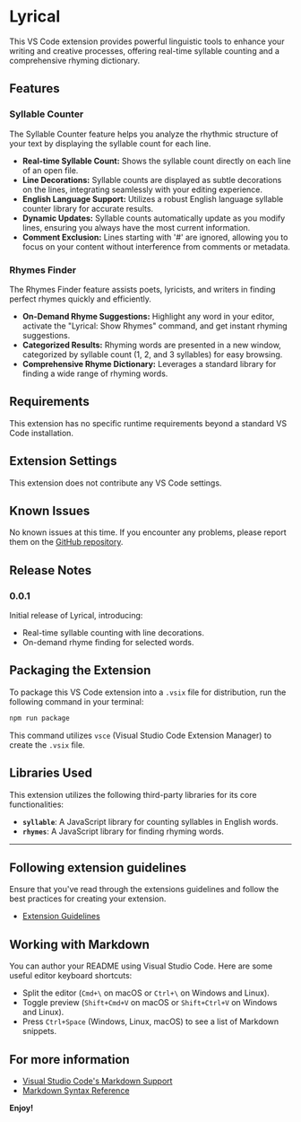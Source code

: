 # Lyrical

This VS Code extension provides powerful linguistic tools to enhance your writing and creative processes, offering real-time syllable counting and a comprehensive rhyming dictionary.

## Features

### Syllable Counter

The Syllable Counter feature helps you analyze the rhythmic structure of your text by displaying the syllable count for each line.

*   **Real-time Syllable Count:** Shows the syllable count directly on each line of an open file.
*   **Line Decorations:** Syllable counts are displayed as subtle decorations on the lines, integrating seamlessly with your editing experience.
*   **English Language Support:** Utilizes a robust English language syllable counter library for accurate results.
*   **Dynamic Updates:** Syllable counts automatically update as you modify lines, ensuring you always have the most current information.
*   **Comment Exclusion:** Lines starting with '#' are ignored, allowing you to focus on your content without interference from comments or metadata.

### Rhymes Finder

The Rhymes Finder feature assists poets, lyricists, and writers in finding perfect rhymes quickly and efficiently.

*   **On-Demand Rhyme Suggestions:** Highlight any word in your editor, activate the "Lyrical: Show Rhymes" command, and get instant rhyming suggestions.
*   **Categorized Results:** Rhyming words are presented in a new window, categorized by syllable count (1, 2, and 3 syllables) for easy browsing.
*   **Comprehensive Rhyme Dictionary:** Leverages a standard library for finding a wide range of rhyming words.

## Requirements

This extension has no specific runtime requirements beyond a standard VS Code installation.

## Extension Settings

This extension does not contribute any VS Code settings.

## Known Issues

No known issues at this time. If you encounter any problems, please report them on the [GitHub repository](https://github.com/ForceConstant/Lyrical_VScode).

## Release Notes

### 0.0.1

Initial release of Lyrical, introducing:
*   Real-time syllable counting with line decorations.
*   On-demand rhyme finding for selected words.

## Packaging the Extension

To package this VS Code extension into a `.vsix` file for distribution, run the following command in your terminal:

```bash
npm run package
```

This command utilizes `vsce` (Visual Studio Code Extension Manager) to create the `.vsix` file.

## Libraries Used

This extension utilizes the following third-party libraries for its core functionalities:

*   **`syllable`**: A JavaScript library for counting syllables in English words.
*   **`rhymes`**: A JavaScript library for finding rhyming words.

---

## Following extension guidelines

Ensure that you've read through the extensions guidelines and follow the best practices for creating your extension.

*   [Extension Guidelines](https://code.visualstudio.com/api/references/extension-guidelines)

## Working with Markdown

You can author your README using Visual Studio Code. Here are some useful editor keyboard shortcuts:

*   Split the editor (`Cmd+\` on macOS or `Ctrl+\` on Windows and Linux).
*   Toggle preview (`Shift+Cmd+V` on macOS or `Shift+Ctrl+V` on Windows and Linux).
*   Press `Ctrl+Space` (Windows, Linux, macOS) to see a list of Markdown snippets.

## For more information

*   [Visual Studio Code's Markdown Support](http://code.visualstudio.com/docs/languages/markdown)
*   [Markdown Syntax Reference](https://help.github.com/articles/markdown-basics/)

**Enjoy!**
